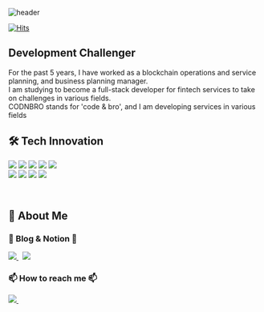 ![header](https://capsule-render.vercel.app/api?type=waving&color=0066FF&height=300&section=header&text=CODNBRO&fontSize=90&fontColor=FFFFFF)

[![Hits](https://hits.seeyoufarm.com/api/count/incr/badge.svg?url=https%3A%2F%2Fgithub.com%2Fcodnbro%2Fcodnbro%2F&count_bg=%23FF0000&title_bg=%23000000&icon=&icon_color=%23E7E7E7&title=hits&edge_flat=false)](https://hits.seeyoufarm.com)

## Development Challenger

For the past 5 years, I have worked as a blockchain operations and service planning, and business planning manager. <br> I am studying to  become a full-stack developer for fintech services  to take on challenges in various fields. <br> CODNBRO stands for 'code & bro', and I am developing services in various fields

## 🛠️ Tech Innovation

<p align="left">
  <img src="https://img.shields.io/badge/Python-3776AB?style=for-the-badge&logo=Python&logoColor=white"/>
  <img src="https://img.shields.io/badge/Golang-00ADD8?style=for-the-badge&logo=Go&logoColor=white"/>
  <img src="https://img.shields.io/badge/Java-007396?style=for-the-badge&logo=Java&logoColor=white"/>
  <img src="https://img.shields.io/badge/Oracle-F80000?style=for-the-badge&logo=Oracle&logoColor=white"/>
  <img src="https://img.shields.io/badge/Github-181717?style=for-the-badge&logo=Github&logoColor=white"/>
  <br/>
  <img src="https://img.shields.io/badge/Figma-F24E1E?style=for-the-badge&logo=Figma&logoColor=white"/>
  <img src="https://img.shields.io/badge/Illustrator-FF9A00?style=for-the-badge&logo=Adobe%20Illustrator&logoColor=white"/>
  <img src="https://img.shields.io/badge/Photoshop-31A8FF?style=for-the-badge&logo=Adobe%20Photoshop&logoColor=white"/>
  <img src="https://img.shields.io/badge/Notion-000000?style=for-the-badge&logo=Notion&logoColor=white"/>
</p>

<br>

## 🌙 About Me

### 📖 Blog & Notion 📖

<p align="left">
  <a href="https://codnbro.tistory.com">
    <img src="https://img.shields.io/badge/Tistory-000000?style=for-the-badge&logo=Tistory&logoColor=white"/>
  </a>&nbsp 
  <a href="https://www.notion.so/codnbro/SINA-7454ba0f9baf4ec0b54974c3d888a8f6">
    <img src="https://img.shields.io/badge/Notion-000000?style=for-the-badge&logo=Notion&logoColor=white"/>
  </a>
</p>

### 📫 How to reach me 📫

<p align="left">
  <a href="mailto:codnbro@gmail.com">
    <img src="https://img.shields.io/badge/Gmail-EA4335?style=for-the-badge&logo=Gmail&logoColor=white"/>
  </a>&nbsp
</p>
